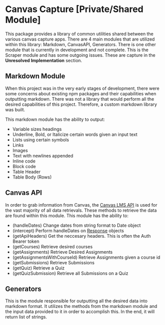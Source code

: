 # Canvas Capture [Private/Shared Module]

This package provides a library of common utilities shared between the various canvas capture apps. There are 4 main modules that are utilized within this library: Markdown, CanvasAPI, Generators. There is one other module that is currently in development and not complete. This is the Scraper module and has some outgoing issues. These are capture in the **Unresolved Implementation** section.

## Markdown Module
When this project was in the very early stages of development, there were some concerns about existing npm packages and their capabilities when outputting markdown. There was not a library that would perform all the desired capabilities of this project. Therefore, a custom markdown library was built. 

This markdown module has the ability to output:
 + Variable sizes headings
 + Underline, Bold, or Italicize certain words given an input text
 + Lists using certain symbols
 + Links
 + Images
 + Text with newlines appended
 + Inline code
 + Block code
 + Table Header
 + Table Body (Rows)

## Canvas API
In order to grab information from Canvas, the [Canvas LMS API](https://canvas.instructure.com/doc/api/) is used for the vast majority of all data retrievals. These methods to retrieve the data are found within this module. This module has the ability to:
+ (handleDates) Change dates from string format to Date object
+ (intercept) Perform handleDates on [Response](https://developer.mozilla.org/en-US/docs/Web/API/Response/Response) objects
+ (getApiHeaders) Get the neccesary headers. This is often the Auth Bearer token
+ (getCourses) Retrieve desired courses
+ (getAssignments) Retrieve Desired Assignments
+ (getAssignmentsWithCourseId) Retrieve Assignments given a course id
+ (getSubmissions) Retrieve Submissions
+ (getQuiz) Retrieve a Quiz
+ (getQuizSubmission) Retrieve all Submissions on a Quiz

## Generators
This is the module responsible for outputting all the desired data into markdown format. It utilizes the methods from the markdown module and the input data provided to it in order to accomplish this. In the end, it will return list of strings. 

























